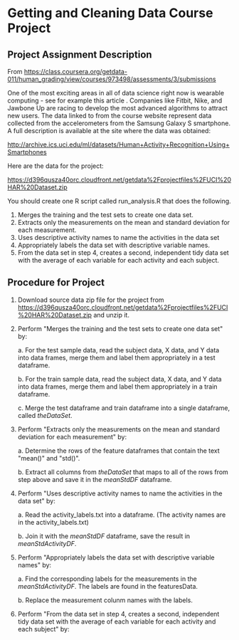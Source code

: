 # Getting and Cleaning Data Course Project
## Project Assignment Description 
From https://class.coursera.org/getdata-011/human_grading/view/courses/973498/assessments/3/submissions

One of the most exciting areas in all of data science right now is wearable computing - see for example this article . Companies like Fitbit, Nike, and Jawbone Up are racing to develop the most advanced algorithms to attract new users. The data linked to from the course website represent data collected from the accelerometers from the Samsung Galaxy S smartphone. A full description is available at the site where the data was obtained: 

http://archive.ics.uci.edu/ml/datasets/Human+Activity+Recognition+Using+Smartphones 

Here are the data for the project: 

https://d396qusza40orc.cloudfront.net/getdata%2Fprojectfiles%2FUCI%20HAR%20Dataset.zip 

You should create one R script called run_analysis.R that does the following. 

1. Merges the training and the test sets to create one data set.
2. Extracts only the measurements on the mean and standard deviation for each measurement. 
3. Uses descriptive activity names to name the activities in the data set
4. Appropriately labels the data set with descriptive variable names. 
5. From the data set in step 4, creates a second, independent tidy data set with the average of each variable for each activity and each subject.

## Procedure for Project
1.  Download source data zip file for the project from https://d396qusza40orc.cloudfront.net/getdata%2Fprojectfiles%2FUCI%20HAR%20Dataset.zip and unzip it.
2.  Perform "Merges the training and the test sets to create one data set" by:

    a. For the test sample data, read the subject data, X data, and Y data into data frames, merge them and label them appropriately in a test dataframe.

    b. For the train sample data, read the subject data, X data, and Y data into data frames, merge them and label them appropriately in a train dataframe.
    
    c. Merge the test dataframe and train dataframe into a single dataframe, called _theDataSet_.
    
3.  Perform "Extracts only the measurements on the mean and standard deviation for each measurement" by:

    a. Determine the rows of the feature dataframes that contain the text "mean()" and "std()".
    
    b. Extract all columns from _theDataSet_ that maps to all of the rows from step above and save it in the _meanStdDF_ dataframe.

4.  Perform "Uses descriptive activity names to name the activities in the data set" by:

    a. Read the activity_labels.txt into a dataframe.  (The activity names are in the activity_labels.txt)
    
    b. Join it with the _meanStdDF_ dataframe, save the result in _meanStdActivityDF_. 
5. Perform "Appropriately labels the data set with descriptive variable names" by:

    a. Find the corresponding labels for the measurements in the _meanStdActivityDF_.  The labels are found in the featuresData.
    
    b. Replace the measurement colunm names with the labels.

6. Perform "From the data set in step 4, creates a second, independent tidy data set with the average of each variable for each activity and each subject" by:

